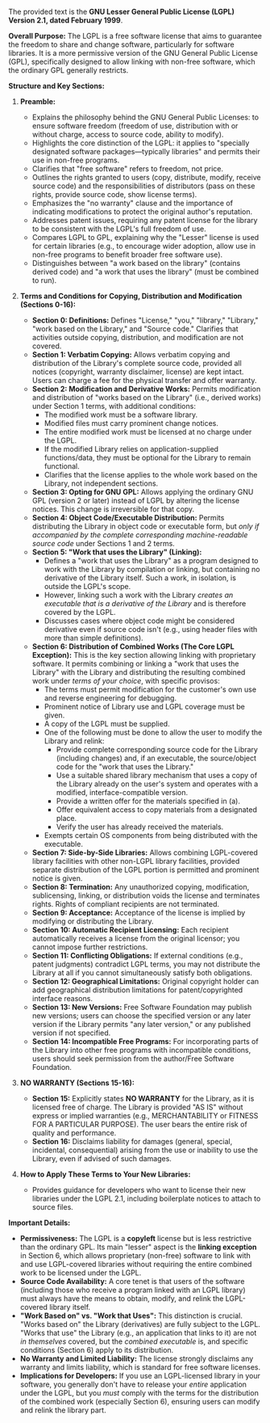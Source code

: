 The provided text is the **GNU Lesser General Public License (LGPL) Version 2.1, dated February 1999**.

**Overall Purpose:**
The LGPL is a free software license that aims to guarantee the freedom to share and change software, particularly for software libraries. It is a more permissive version of the GNU General Public License (GPL), specifically designed to allow linking with non-free software, which the ordinary GPL generally restricts.

**Structure and Key Sections:**

1.  **Preamble:**
    *   Explains the philosophy behind the GNU General Public Licenses: to ensure software freedom (freedom of use, distribution with or without charge, access to source code, ability to modify).
    *   Highlights the core distinction of the LGPL: it applies to "specially designated software packages—typically libraries" and permits their use in non-free programs.
    *   Clarifies that "free software" refers to freedom, not price.
    *   Outlines the rights granted to users (copy, distribute, modify, receive source code) and the responsibilities of distributors (pass on these rights, provide source code, show license terms).
    *   Emphasizes the "no warranty" clause and the importance of indicating modifications to protect the original author's reputation.
    *   Addresses patent issues, requiring any patent license for the library to be consistent with the LGPL's full freedom of use.
    *   Compares LGPL to GPL, explaining why the "Lesser" license is used for certain libraries (e.g., to encourage wider adoption, allow use in non-free programs to benefit broader free software use).
    *   Distinguishes between "a work based on the library" (contains derived code) and "a work that uses the library" (must be combined to run).

2.  **Terms and Conditions for Copying, Distribution and Modification (Sections 0-16):**
    *   **Section 0: Definitions:** Defines "License," "you," "library," "Library," "work based on the Library," and "Source code." Clarifies that activities outside copying, distribution, and modification are not covered.
    *   **Section 1: Verbatim Copying:** Allows verbatim copying and distribution of the Library's complete source code, provided all notices (copyright, warranty disclaimer, license) are kept intact. Users can charge a fee for the physical transfer and offer warranty.
    *   **Section 2: Modification and Derivative Works:** Permits modification and distribution of "works based on the Library" (i.e., derived works) under Section 1 terms, with additional conditions:
        *   The modified work must be a software library.
        *   Modified files must carry prominent change notices.
        *   The entire modified work must be licensed at no charge under the LGPL.
        *   If the modified Library relies on application-supplied functions/data, they must be optional for the Library to remain functional.
        *   Clarifies that the license applies to the whole work based on the Library, not independent sections.
    *   **Section 3: Opting for GNU GPL:** Allows applying the ordinary GNU GPL (version 2 or later) instead of LGPL by altering the license notices. This change is irreversible for that copy.
    *   **Section 4: Object Code/Executable Distribution:** Permits distributing the Library in object code or executable form, but *only if accompanied by the complete corresponding machine-readable source code* under Sections 1 and 2 terms.
    *   **Section 5: "Work that uses the Library" (Linking):**
        *   Defines a "work that uses the Library" as a program designed to work with the Library by compilation or linking, but containing no derivative of the Library itself. Such a work, in isolation, is outside the LGPL's scope.
        *   However, linking such a work with the Library *creates an executable that is a derivative of the Library* and is therefore covered by the LGPL.
        *   Discusses cases where object code might be considered derivative even if source code isn't (e.g., using header files with more than simple definitions).
    *   **Section 6: Distribution of Combined Works (The Core LGPL Exception):** This is the key section allowing linking with proprietary software. It permits combining or linking a "work that uses the Library" with the Library and distributing the resulting combined work under *terms of your choice*, with specific provisos:
        *   The terms must permit modification for the customer's own use and reverse engineering for debugging.
        *   Prominent notice of Library use and LGPL coverage must be given.
        *   A copy of the LGPL must be supplied.
        *   One of the following must be done to allow the user to modify the Library and relink:
            *   Provide complete corresponding source code for the Library (including changes) and, if an executable, the source/object code for the "work that uses the Library."
            *   Use a suitable shared library mechanism that uses a copy of the Library already on the user's system and operates with a modified, interface-compatible version.
            *   Provide a written offer for the materials specified in (a).
            *   Offer equivalent access to copy materials from a designated place.
            *   Verify the user has already received the materials.
        *   Exempts certain OS components from being distributed with the executable.
    *   **Section 7: Side-by-Side Libraries:** Allows combining LGPL-covered library facilities with other non-LGPL library facilities, provided separate distribution of the LGPL portion is permitted and prominent notice is given.
    *   **Section 8: Termination:** Any unauthorized copying, modification, sublicensing, linking, or distribution voids the license and terminates rights. Rights of compliant recipients are not terminated.
    *   **Section 9: Acceptance:** Acceptance of the license is implied by modifying or distributing the Library.
    *   **Section 10: Automatic Recipient Licensing:** Each recipient automatically receives a license from the original licensor; you cannot impose further restrictions.
    *   **Section 11: Conflicting Obligations:** If external conditions (e.g., patent judgments) contradict LGPL terms, you may not distribute the Library at all if you cannot simultaneously satisfy both obligations.
    *   **Section 12: Geographical Limitations:** Original copyright holder can add geographical distribution limitations for patent/copyrighted interface reasons.
    *   **Section 13: New Versions:** Free Software Foundation may publish new versions; users can choose the specified version or any later version if the Library permits "any later version," or any published version if not specified.
    *   **Section 14: Incompatible Free Programs:** For incorporating parts of the Library into other free programs with incompatible conditions, users should seek permission from the author/Free Software Foundation.

3.  **NO WARRANTY (Sections 15-16):**
    *   **Section 15:** Explicitly states **NO WARRANTY** for the Library, as it is licensed free of charge. The Library is provided "AS IS" without express or implied warranties (e.g., MERCHANTABILITY or FITNESS FOR A PARTICULAR PURPOSE). The user bears the entire risk of quality and performance.
    *   **Section 16:** Disclaims liability for damages (general, special, incidental, consequential) arising from the use or inability to use the Library, even if advised of such damages.

4.  **How to Apply These Terms to Your New Libraries:**
    *   Provides guidance for developers who want to license their new libraries under the LGPL 2.1, including boilerplate notices to attach to source files.

**Important Details:**

*   **Permissiveness:** The LGPL is a **copyleft** license but is less restrictive than the ordinary GPL. Its main "lesser" aspect is the **linking exception** in Section 6, which allows proprietary (non-free) software to link with and use LGPL-covered libraries without requiring the entire combined work to be licensed under the LGPL.
*   **Source Code Availability:** A core tenet is that users of the software (including those who receive a program linked with an LGPL library) must always have the means to obtain, modify, and relink the LGPL-covered library itself.
*   **"Work Based on" vs. "Work that Uses":** This distinction is crucial. "Works based on" the Library (derivatives) are fully subject to the LGPL. "Works that use" the Library (e.g., an application that links to it) are not *in themselves* covered, but the *combined executable* is, and specific conditions (Section 6) apply to its distribution.
*   **No Warranty and Limited Liability:** The license strongly disclaims any warranty and limits liability, which is standard for free software licenses.
*   **Implications for Developers:** If you use an LGPL-licensed library in your software, you generally don't have to release your *entire* application under the LGPL, but you *must* comply with the terms for the distribution of the combined work (especially Section 6), ensuring users can modify and relink the library part.
